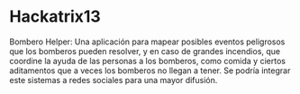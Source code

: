Hackatrix13
===========

Bombero Helper: Una aplicación para mapear posibles eventos peligrosos que los bomberos pueden resolver, y en caso de grandes incendios, que coordine la ayuda de las personas a los bomberos, como comida y ciertos aditamentos que a veces los bomberos no llegan a tener. Se podría integrar este sistemas a redes sociales para una mayor difusión.
